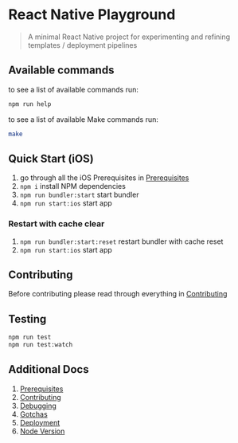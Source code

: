 React Native Playground
===

> A minimal React Native project for experimenting and refining templates / deployment pipelines

Available commands
--- 

to see a list of available commands run:
```bash
npm run help
```

to see a list of available Make commands run:
```bash
make
```

Quick Start (iOS)
---

 1. go through all the iOS Prerequisites in [Prerequisites](docs/prerequisites.md)
 2. ``npm i`` install NPM dependencies
 3. ``npm run bundler:start`` start bundler
 4. ``npm run start:ios`` start app

### Restart with cache clear

 1. ``npm run bundler:start:reset`` restart bundler with cache reset
 2. ``npm run start:ios`` start app

Contributing
---

Before contributing please read through everything in [Contributing](docs/contributing.md)

Testing
---

```bash
npm run test
npm run test:watch
```

Additional Docs
---

 1. [Prerequisites](docs/prerequisites.md)
 2. [Contributing](docs/contributing.md)
 5. [Debugging](docs/debugging.md)
 6. [Gotchas](docs/gotchas.md)
 7. [Deployment](docs/deployment.md)
 9. [Node Version](docs/node-version.md)
